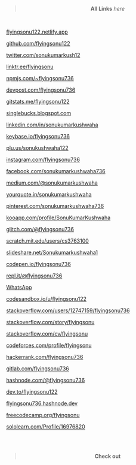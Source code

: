 
> <p style="text-align:center"><strong>All Links</strong> <i>here</i> </p>

<br>

[flyingsonu122.netlify.app](https://flyingsonu122.netlify.app/)

[github.com/flyingsonu122](https://github.com/flyingsonu122)

[twitter.com/sonukumarkush12](https://twitter.com/sonukumarkush12)

[linktr.ee/flyingsonu](https://linktr.ee/flyingsonu)

[npmjs.com/~flyingsonu736](https://www.npmjs.com/~flyingsonu736)

[devpost.com/flyingsonu736](https://devpost.com/flyingsonu736)

[gitstats.me/flyingsonu122](https://gitstats.me/flyingsonu122)

[singlebucks.blogspot.com](https://singlebucks.blogspot.com/)

[linkedin.com/in/sonukumarkushwaha](https://www.linkedin.com/in/sonukumarkushwaha/)

[keybase.io/flyingsonu736](https://keybase.io/flyingsonu736)

[plu.us/sonukushwaha122](https://plu.us/sonukushwaha122)

[instagram.com/flyingsonu736](https://www.instagram.com/flyingsonu736/)

[facebook.com/sonukumarkushwaha736](https://www.facebook.com/sonukumarkushwaha736)

[medium.com/@sonukumarkushwaha](https://medium.com/@sonukumarkushwaha)

[yourquote.in/sonukumarkushwaha](https://www.yourquote.in/sonukumarkushwaha)

[pinterest.com/sonukumarkushwaha736](https://in.pinterest.com/sonukumarkushwaha736/)

[kooapp.com/profile/SonuKumarKushwaha](https://www.kooapp.com/profile/SonuKumarKushwaha)

[glitch.com/@flyingsonu736](https://glitch.com/@flyingsonu736)

[scratch.mit.edu/users/cs3763100](https://scratch.mit.edu/users/cs3763100/)

[slideshare.net/Sonukumarkushwaha1](https://www.slideshare.net/Sonukumarkushwaha1)

[codepen.io/flyingsonu736](https://codepen.io/flyingsonu736)

[repl.it/@flyingsonu736](https://repl.it/@flyingsonu736)

[WhatsApp](https://wa.me/919931060093)

[codesandbox.io/u/flyingsonu122](https://codesandbox.io/u/flyingsonu122)

[stackoverflow.com/users/12747159/flyingsonu736](https://stackoverflow.com/users/12747159/flyingsonu736)

[stackoverflow.com/story/flyingsonu](https://stackoverflow.com/story/flyingsonu)

[stackoverflow.com/cv/flyingsonu](https://stackoverflow.com/cv/flyingsonu)

[codeforces.com/profile/flyingsonu](https://codeforces.com/profile/flyingsonu)

[hackerrank.com/flyingsonu736](https://www.hackerrank.com/flyingsonu736)

[gitlab.com/flyingsonu736](https://gitlab.com/flyingsonu736)

[hashnode.com/@flyingsonu736](https://hashnode.com/@flyingsonu736)

[dev.to/flyingsonu122](https://dev.to/flyingsonu122)

[flyingsonu736.hashnode.dev](https://flyingsonu736.hashnode.dev/)

[freecodecamp.org/flyingsonu](https://www.freecodecamp.org/flyingsonu)

[sololearn.com/Profile/16976820](https://www.sololearn.com/Profile/16976820)


<br><br>

> <p style="text-align:center"><strong>Check out</strong> </p>

